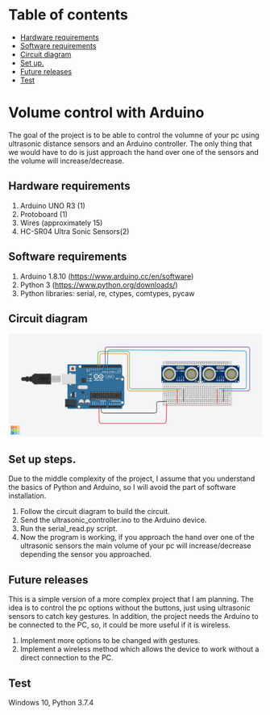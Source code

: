 # Table of contents
  * [Hardware requirements](#hardware-requirements)
  * [Software requirements](#software-requirements)
  * [Circuit diagram](#circuit-diagram)
  * [Set up.](#set-up-steps)
  * [Future releases](#future-releases)
  * [Test](#test)

# Volume control with Arduino
The goal of the project is to be able to control the volumne of your pc using ultrasonic distance sensors and an Arduino controller. The only thing that we would have to do is just approach the hand over one of the sensors and the volume will increase/decrease.

## Hardware requirements
1. Arduino UNO R3 (1)
2. Protoboard (1)
3. Wires (approximately 15)
4. HC-SR04 Ultra Sonic Sensors(2)

## Software requirements
1. Arduino 1.8.10 (https://www.arduino.cc/en/software)
2. Python 3 (https://www.python.org/downloads/)
3. Python libraries: serial, re, ctypes, comtypes, pycaw

## Circuit diagram

![](/ultrasonic_controller/circuit_diagram.png)

## Set up steps.
Due to the middle complexity of the project, I assume that you understand the basics of Python and Arduino, so I will avoid the part of software installation.

1. Follow the circuit diagram to build the circuit.
2. Send the ultrasonic_controller.ino to the Arduino device.
3. Run the serial_read.py script.
4. Now the program is working, if you approach the hand over one of the ultrasonic sensors the main volume of your pc will increase/decrease depending the sensor you approached.

## Future releases

This is a simple version of a more complex project that I am planning. The idea is to control the pc options without the buttons, just using ultrasonic sensors to catch key gestures. In addition, the project needs the Arduino to be connected to the PC, so, it could be more useful if it is wireless. 

1. Implement more options to be changed with gestures.
2. Implement a wireless method which allows the device to work without a direct connection to the PC.


## Test
Windows 10, Python 3.7.4
